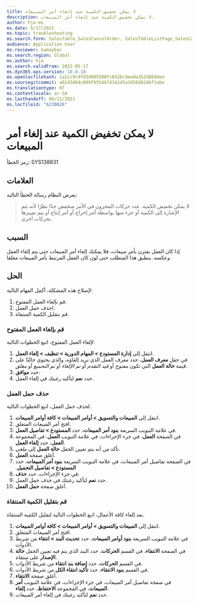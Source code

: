 ```yaml
---
title: لا يمكن تخفيض الكمية عند إلغاء أمر المبيعات
description: لا يمكن تخفيض الكمية عند إلغاء أمر المبيعات.
author: hja-ms
ms.date: 5/17/2021
ms.topic: troubleshooting
ms.search.form: SalesTable_SalesCancelOrder, SalesTableListPage_SalesCancelOrder
audience: Application User
ms.reviewer: kamaybac
ms.search.region: Global
ms.author: hja
ms.search.validFrom: 2021-05-17
ms.dyn365.ops.version: 10.0.18
ms.openlocfilehash: 1a2cc9c9fd3d085508fc652bc9ee0a352d869dee
ms.sourcegitcommit: a02d3d64c899f8554b74342d5a1856d824bf1abe
ms.translationtype: HT
ms.contentlocale: ar-SA
ms.lasthandoff: 06/11/2021
ms.locfileid: "6230826"
---
```

# <a name="the-quantity-cant-be-reduced-when-a-sales-order-is-canceled"></a>لا يمكن تخفيض الكمية عند إلغاء أمر المبيعات

رمز الخطأ: SYS138831

## <a name="symptoms"></a>العلامات

يعرض النظام رسالة الخطأ التالية:

> لا يمكن تخفيض الكمية. عدد حركات المخزون في الأمر منخفض جدًا نظرًا لأنه تتم الإشارة إلى الكمية أو جزء منها بواسطة أمر إخراج أو أمر إنتاج أو يتم تمييزها بحركات أخرى.

## <a name="cause"></a>السبب

إذا كان العمل يقترن بأمر مبيعات، فلا يمكنك إلغاء أمر المبيعات حتى يتم إلغاء العمل وعكسه. ينطبق هذا المتطلب حتى لون كان العمل المرتبط  بأمر  المبيعات مغلقا.

## <a name="resolution"></a>الحل

لإصلاح هذه المشكلة، أكمل المهام التالية:

1. قم بإلغاء العمل المفتوح.
1. احذف حمل العمل.
1. قم بتقليل الكمية المنتقاة.

### <a name="cancel-open-work"></a>قم بإلغاء العمل المفتوح

لإلغاء العمل المفتوح، اتبع الخطوات التالية.

1. انتقل إلى **إدارة المستودع \> المهام الدورية \> تنظيف \> إلغاء العمل**.
1. في حقل **معرف العمل**، حدد معرف العمل الذي تريد إلغاؤه، والذي يحتوي حاليًا على قيمة **حالة العمل** التي تكون *مفتوح* أو *قيد التقدم* أو *تم الإلغاء* أو *تم التجميع* أو *مغلق*.
1. حدد **موافق**.
1. حدد **نعم** لتأكيد رغبتك في إلغاء العمل.

### <a name="delete-the-load"></a>حذف حمل العمل

لحذف حمل العمل، اتبع الخطوات التالية.

1. انتقل إلى **المبيعات والتسويق \> أوامر المبيعات \> كافة أوامر المبيعات‬**.
1. افتح أمر المبيعات المتعلق.
1. في علامة التبويب السريعة **بنود أمر المبيعات**، حدد **المستودع \> تفاصيل العمل**.
1. في الصفحة **العمل**، في جزء الإجراءات، في علامة التبويب **العمل**، في المجموعة **العمل**، حدد **إلغاء العمل**.
1. تأكد من أنه يتم تعيين الحقل **حالة العمل** إلى *ملغي*.
1. أغلق صفحة **العمل**.
1. في الصفحة تفاصيل أمر المبيعات، في علامة التبويب السريعة **‬‏‫بنود أمر المبيعات**، حدد **المستودع \> تفاصيل التحميل**.
1. في جزء الإجراءات، حدد **حذف**.
1. حدد **نعم** لتأكيد رغبتك في حذف حمل العمل.
1. أغلق صفحة **حمل العمل**.

### <a name="reduce-the-picked-quantity"></a>قم بتقليل الكمية المنتقاة

بعد إلغاء كافة الأعمال، اتبع الخطوات التالية لتقليل الكمية المنتقاة.

1. انتقل إلى **المبيعات والتسويق \> أوامر المبيعات \> كافة أوامر المبيعات‬**.
1. افتح أمر المبيعات المتعلق.
1. في علامة التبويب السريعة **بنود أوامر المبيعات**، حدد **تحديث البند \> انتقاء** من شريط الأدوات.
1. في الصفحة **الانتقاء**، في القسم **الحركات**، حدد البند الذي يتم فيه تعيين الحقل **حالة الإصدار** على *منتقاة*.
1. في القسم **الحركات**، حدد **إضافة بند انتقاء** من شريط الأدوات.
1. في القسم **بنود الانتقاء**، حدد **تأكيد انتقاء الكل** من شريط الأدوات.
1. أغلق صفحة **الانتقاء**.
1. في صفحة تفاصيل أمر المبيعات، في جزء الإجراءات، في علامة التبويب **أمر المبيعات**، في المجموعة **الاحتفاظ**، حدد **إلغاء**.
1. حدد **نعم** لتأكيد رغبتك في إلغاء أمر المبيعات.
